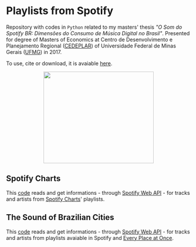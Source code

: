 # Playlists from Spotify

Repository with codes in `Python` related to my masters' thesis *"O Som do Spotify BR: Dimensões do Consumo de Música Digital no Brasil"*. Presented for degree of Masters of Economics at Centro de Desenvolvimento e Planejamento Regional ([CEDEPLAR](https://www.cedeplar.ufmg.br/)) of Universidade Federal de Minas Gerais ([UFMG](https://ufmg.br/)) in 2017.

To use, cite or download, it is avaiable [here](https://drive.google.com/open?id=0B02UoQlKCfZJVmtEUjJIQXU4dTZJRjZLNE5acC1mSEw5XzhZ).

<p align="center">
  <img width="300" height="250" src="https://github.com/gabrielvazdemelo/playlists_spotify/blob/master/img/figura_1.png">
</p>

## Spotify Charts
This [code](https://github.com/gabrielvazdemelo/playlists_spotify/blob/master/charts_brazil.py) reads and get informations - through [Spotify Web API](https://developer.spotify.com/documentation/web-api/) - for tracks and artists from [Spotify Charts](https://spotifycharts.com/regional/br/weekly/latest)' playlists.

## The Sound of Brazilian Cities
This [code](https://github.com/gabrielvazdemelo/playlists_spotify/blob/master/cities.py) reads and get informations - through [Spotify Web API](https://developer.spotify.com/documentation/web-api/) - for tracks and artists from playlists avaiable in Spotify and [Every Place at Once](http://everynoise.com/everyplace.cgi?&vector=activity&scope=BR).



